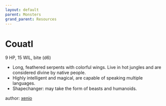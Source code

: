 ```yaml
---
layout: default
parent: Monsters
grand_parent: Resources
---
```


# Couatl

9 HP, 15 WIL, bite (d6)  

- Long, feathered serpents with colorful wings.   Live in hot jungles and are considered divine by native people.  
- Highly intelligent and magical, are capable of speaking multiple languages.  
- Shapechanger: may take the form of beasts and humanoids.  

author: [xenio](https://xenioinabottle.blogspot.com)
